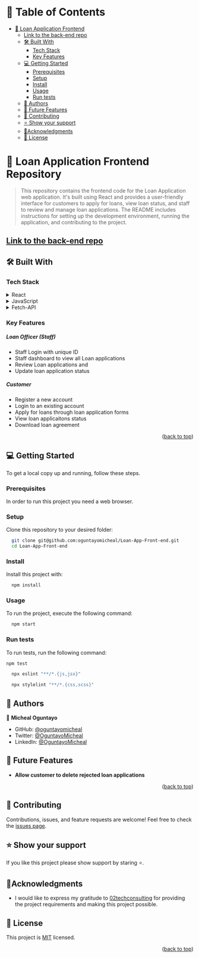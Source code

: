 

<a name="readme-top"></a>

# 📗 Table of Contents
- [📖 Loan Application Frontend ](#about-project)
  - [Link to the back-end repo](#link-to-the-back-end-repo)
  - [🛠 Built With ](#-built-with-)
    - [Tech Stack ](#tech-stack-)
    - [Key Features ](#key-features-)
  - [💻 Getting Started ](#-getting-started-)
    - [Prerequisites](#prerequisites)
    - [Setup](#setup)
    - [Install](#install)
    - [Usage](#usage)
    - [Run tests](#run-tests)
  - [👥 Authors ](#-authors-)
  - [🔭 Future Features ](#-future-features-)
  - [🤝 Contributing ](#-contributing-)
  - [⭐️ Show your support ](#️-show-your-support-)
  - [🙏Acknowledgments ](#acknowledgments-)
  - [📝 License ](#-license-)

# 📖 Loan Application Frontend Repository <a name="about-project"></a>

> This repository contains the frontend code for the Loan Application web application. It's built using React and provides a user-friendly interface for customers to apply for loans, view loan status, and staff to review and manage loan applications. The README includes instructions for setting up the development environment, running the application, and contributing to the project.

## [Link to the back-end repo](https://github.com/oguntayomicheal/Loan-App-Backend)

## 🛠 Built With <a name="built-with"></a>

### Tech Stack <a name="tech-stack"></a>

<details>
  <summary>React</summary>
  <ul>
    <li><a>https://react.org/</a></li>
  </ul>
</details>

<details>
  <summary>JavaScript</summary>
  <ul>
    <li><a>https://developer.mozilla.org/en-US/docs/Web/JavaScript
</a></li>
  </ul>
</details>

<details>
  <summary>Fetch-API</summary>
  <ul>
    <li><a>https://developer.mozilla.org/en-US/docs/Web/API/Fetch_API</a></li>
  </ul>
</details>

### Key Features <a name="key-features"></a>

##### **Loan Officer (Staff)**
- Staff Login with unique ID
- Staff dashboard to view all Loan applications
- Review Loan applications and 
- Update loan application status

##### **Customer**
- Register a new account
- Login to an existing account
- Apply for loans through loan application forms
- View loan applicaitons status
- Download loan agreement 


<p align="right">(<a href="#readme-top">back to top</a>)</p>

## 💻 Getting Started <a name="getting-started"></a>

To get a local copy up and running, follow these steps.

### Prerequisites

In order to run this project you need a web browser.

### Setup

Clone this repository to your desired folder:

```sh
  git clone git@github.com:oguntayomicheal/Loan-App-Front-end.git
  cd Loan-App-Front-end
```

### Install

Install this project with:

```sh
  npm install
```

### Usage

To run the project, execute the following command:

```sh
  npm start
```

### Run tests

To run tests, run the following command:

```sh
npm test
```
```sh
  npx eslint "**/*.{js,jsx}" 
```
```sh
  npx stylelint "**/*.{css,scss}" 
```


## 👥 Authors <a name="authors"></a>

👤 **Micheal Oguntayo**

- GitHub: [@oguntayomicheal](https://github.com/oguntayomicheal)
- Twitter: [@OguntayoMicheal](https://twitter.com/Oguns_micky)
- LinkedIn: [@OguntayoMicheal](https://www.linkedin.com/in/ogunsmicky/)


## 🔭 Future Features <a name="future-features"></a>

- **Allow customer to delete rejected loan applications**

<p align="right">(<a href="#readme-top">back to top</a>)</p>

## 🤝 Contributing <a name="contributing"></a>

Contributions, issues, and feature requests are welcome!
Feel free to check the [issues page](https://github.com/oguntayomicheal/Loan-App-Front-end/issues).

## ⭐️ Show your support <a name="support"></a>

If you like this project please show support by staring :star:️.


## 🙏Acknowledgments <a name="acknowledgements"></a>
- I would like to express my gratitude to [02techconsulting](https://www.02herotechconsulting.com/) for providing the project requirements and making this project possible.

## 📝 License <a name="license"></a>

This project is [MIT](./LICENSE) licensed.

<p align="right">(<a href="#readme-top">back to top</a>)</p>
